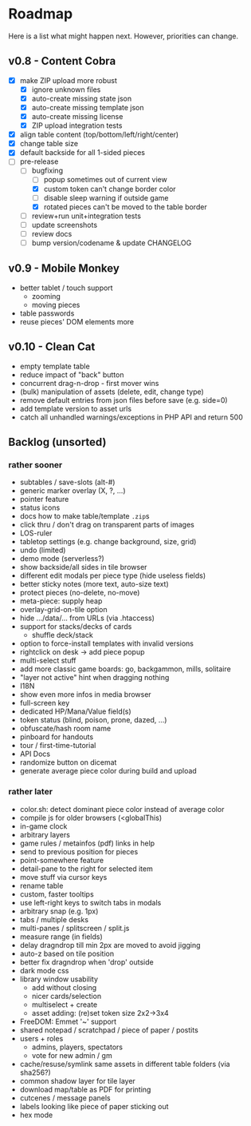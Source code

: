 # Roadmap

Here is a list what might happen next. However, priorities can change.

## v0.8 - Content Cobra

* [X] make ZIP upload more robust
  * [X] ignore unknown files
  * [X] auto-create missing state json
  * [X] auto-create missing template json
  * [X] auto-create missing license
  * [X] ZIP upload integration tests
* [X] align table content (top/bottom/left/right/center)
* [X] change table size
* [X] default backside for all 1-sided pieces
* [ ] pre-release
  * [ ] bugfixing
    * [ ] popup sometimes out of current view
    * [X] custom token can't change border color
    * [ ] disable sleep warning if outside game
    * [X] rotated pieces can't be moved to the table border
  * [ ] review+run unit+integration tests
  * [ ] update screenshots
  * [ ] review docs
  * [ ] bump version/codename & update CHANGELOG

## v0.9 - Mobile Monkey

* better tablet / touch support
  * zooming
  * moving pieces
* table passwords
* reuse pieces' DOM elements more

## v0.10 - Clean Cat

* empty template table
* reduce impact of "back" button
* concurrent drag-n-drop - first mover wins
* (bulk) manipulation of assets (delete, edit, change type)
* remove default entries from json files before save (e.g. side=0)
* add template version to asset urls
* catch all unhandled warnings/exceptions in PHP API and return 500

## Backlog (unsorted)

### rather sooner

* subtables / save-slots (alt-#)
* generic marker overlay (X, ?, ...)
* pointer feature
* status icons
* docs how to make table/template `.zip`s
* click thru / don't drag on transparent parts of images
* LOS-ruler
* tabletop settings (e.g. change background, size, grid)
* undo (limited)
* demo mode (serverless?)
* show backside/all sides in tile browser
* different edit modals per piece type (hide useless fields)
* better sticky notes (more text, auto-size text)
* protect pieces (no-delete, no-move)
* meta-piece: supply heap
* overlay-grid-on-tile option
* hide .../data/... from URLs (via .htaccess)
* support for stacks/decks of cards
  * shuffle deck/stack
* option to force-install templates with invalid versions
* rightclick on desk -> add piece popup
* multi-select stuff
* add more classic game boards: go, backgammon, mills, solitaire
* "layer not active" hint when dragging nothing
* I18N
* show even more infos in media browser
* full-screen key
* dedicated HP/Mana/Value field(s)
* token status (blind, poison, prone, dazed, ...)
* obfuscate/hash room name
* pinboard for handouts
* tour / first-time-tutorial
* API Docs
* randomize button on dicemat
* generate average piece color during build and upload

### rather later

* color.sh: detect dominant piece color instead of average color
* compile js for older browsers (<globalThis)
* in-game clock
* arbitrary layers
* game rules / metainfos (pdf) links in help
* send to previous position for pieces
* point-somewhere feature
* detail-pane to the right for selected item
* move stuff via cursor keys
* rename table
* custom, faster tooltips
* use left-right keys to switch tabs in modals
* arbitrary snap (e.g. 1px)
* tabs / multiple desks
* multi-panes / splitscreen / split.js
* measure range (in fields)
* delay dragndrop till min 2px are moved to avoid jigging
* auto-z based on tile position
* better fix dragndrop when 'drop' outside
* dark mode css
* library window usability
  * add without closing
  * nicer cards/selection
  * multiselect + create
  * asset adding: (re)set token size 2x2->3x4
* FreeDOM: Emmet '~' support
* shared notepad / scratchpad / piece of paper / postits
* users + roles
  * admins, players, spectators
  * vote for new admin / gm
* cache/resuse/symlink same assets in different table folders (via sha256?)
* common shadow layer for tile layer
* download map/table as PDF for printing
* cutcenes / message panels
* labels looking like piece of paper sticking out
* hex mode
